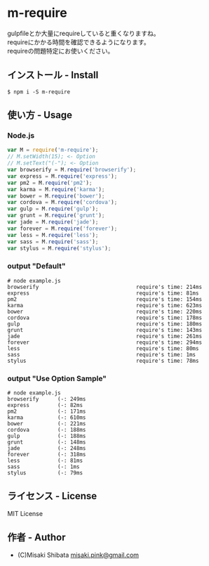 
# m-require

gulpfileとか大量にrequireしていると重くなりますね。  
requireにかかる時間を確認できるようになります。  
requireの問題特定にお使いください。

## インストール - Install
```
$ npm i -S m-require
```

## 使い方 - Usage

### Node.js
```js
var M = require('m-require');
// M.setWidth(15); <- Option
// M.setText("(-"); <- Option
var browserify = M.require('browserify');
var express = M.require('express');
var pm2 = M.require('pm2');
var karma = M.require('karma');
var bower = M.require('bower');
var cordova = M.require('cordova');
var gulp = M.require('gulp');
var grunt = M.require('grunt');
var jade = M.require('jade');
var forever = M.require('forever');
var less = M.require('less');
var sass = M.require('sass');
var stylus = M.require('stylus');
```

### output "Default"
```
# node example.js
browserify                               require's time: 214ms
express                                  require's time: 81ms
pm2                                      require's time: 154ms
karma                                    require's time: 623ms
bower                                    require's time: 220ms
cordova                                  require's time: 178ms
gulp                                     require's time: 180ms
grunt                                    require's time: 143ms
jade                                     require's time: 261ms
forever                                  require's time: 294ms
less                                     require's time: 80ms
sass                                     require's time: 1ms
stylus                                   require's time: 78ms
```

### output "Use Option Sample"
```
# node example.js
browserify      (-: 249ms
express         (-: 82ms
pm2             (-: 171ms
karma           (-: 610ms
bower           (-: 221ms
cordova         (-: 188ms
gulp            (-: 188ms
grunt           (-: 148ms
jade            (-: 248ms
forever         (-: 318ms
less            (-: 81ms
sass            (-: 1ms
stylus          (-: 79ms  
```

## ライセンス - License
MIT License


## 作者 - Author
- (C)Misaki Shibata <misaki.pink@gmail.com>
